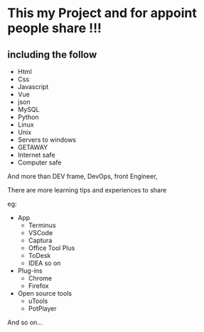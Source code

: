 # This my Project and for appoint people share !!!

## including the follow 

- Html
- Css
- Javascript
- Vue
- json
- MySQL
- Python
- Linux
- Unix
- Servers to windows
- GETAWAY
- Internet safe
- Computer safe

And more than DEV frame, DevOps, front Engineer,

There are more learning tips and experiences to share

eg:

  - App
    - Terminus
    - VSCode
    - Captura
    - Office Tool Plus
    - ToDesk
    - IDEA so on
  - Plug-ins
    - Chrome
    - Firefox
  - Open source tools
    - uTools
    - PotPlayer

And so on...